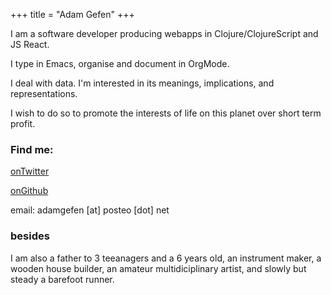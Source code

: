 +++
title = "Adam Gefen"
+++

I am a software developer producing webapps in Clojure/ClojureScript and JS React.

I type in Emacs, organise and document in OrgMode.

I deal with data. I'm interested in its meanings, implications, and representations. 

I wish to do so to promote the interests of life on this planet over short term profit.

### Find me:

[onTwitter](https://twitter.com/GefenAdam)

[onGithub](https://github.com/manandearth)

email: adamgefen [at] posteo [dot] net
### besides

I am also a father to 3 teeanagers and a 6 years old, an instrument maker, a wooden house builder, an amateur multidiciplinary artist, and slowly but steady a barefoot runner.
